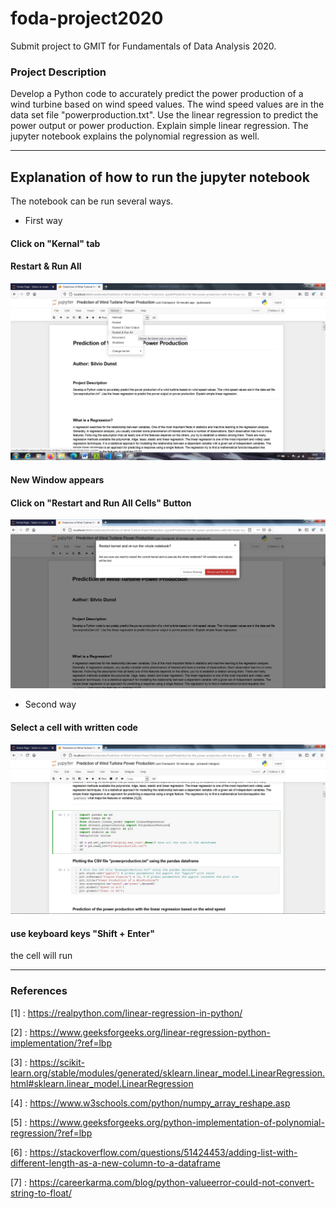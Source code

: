 # foda-project2020

Submit project to GMIT for Fundamentals of Data Analysis 2020.
### Project Description
Develop a Python code to accurately predict the power production of a wind turbine based on wind speed values. The wind speed values are in the data set file "powerproduction.txt". Use the linear regression to predict the power output or power production. Explain simple linear regression. The jupyter notebook explains the polynomial regression as well.
***
## **Explanation of how to run the jupyter notebook**
The notebook can be run several ways.

* First way
#### Click on "Kernal" tab
#### Restart & Run All

![Image]( /run_notebook_1.jpg) 

#### New Window appears
#### Click on "Restart and Run All Cells" Button

![Image]( /run_notebook_2.jpg) 

* Second way
#### Select a cell with written code

![Image]( /run_notebook_3.jpg)

#### use keyboard keys "Shift + Enter"
the cell will run
***
### **References**
[1] : https://realpython.com/linear-regression-in-python/

[2] : https://www.geeksforgeeks.org/linear-regression-python-implementation/?ref=lbp

[3] : https://scikit-learn.org/stable/modules/generated/sklearn.linear_model.LinearRegression.html#sklearn.linear_model.LinearRegression

[4] : https://www.w3schools.com/python/numpy_array_reshape.asp

[5] : https://www.geeksforgeeks.org/python-implementation-of-polynomial-regression/?ref=lbp

[6] : https://stackoverflow.com/questions/51424453/adding-list-with-different-length-as-a-new-column-to-a-dataframe

[7] : https://careerkarma.com/blog/python-valueerror-could-not-convert-string-to-float/




